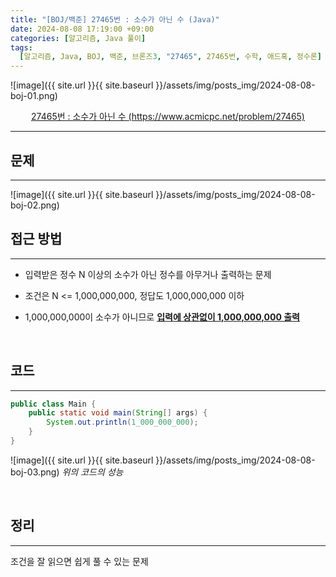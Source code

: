 ```yaml
---
title: "[BOJ/백준] 27465번 : 소수가 아닌 수 (Java)"
date: 2024-08-08 17:19:00 +09:00
categories: [알고리즘, Java 풀이]
tags:
  [알고리즘, Java, BOJ, 백준, 브론즈3, "27465", 27465번, 수학, 애드혹, 정수론]
---
```


![image]({{ site.url }}{{ site.baseurl }}/assets/img/posts_img/2024-08-08-boj-01.png)

<center><a href="https://www.acmicpc.net/problem/27465">27465번 : 소수가 아닌 수 (https://www.acmicpc.net/problem/27465)</a></center>

---

## **문제**

---

![image]({{ site.url }}{{ site.baseurl }}/assets/img/posts_img/2024-08-08-boj-02.png)

## **접근 방법**

---

- 입력받은 정수 N 이상의 소수가 아닌 정수를 아무거나 출력하는 문제

- 조건은 N <= 1,000,000,000, 정답도 1,000,000,000 이하

- 1,000,000,000이 소수가 아니므로 **<U>입력에 상관없이 1,000,000,000 출력</U>**

<br/>

## **코드**

---

```java
public class Main {
	public static void main(String[] args) {
		System.out.println(1_000_000_000);
	}
}
```

![image]({{ site.url }}{{ site.baseurl }}/assets/img/posts_img/2024-08-08-boj-03.png)
_위의 코드의 성능_

<br/>

<!--
## **배운 점 메모**

---
<br/>
-->

## **정리**

---

조건을 잘 읽으면 쉽게 풀 수 있는 문제

<br/>

<!--
## **참고 사이트**

---
<br/>
-->
